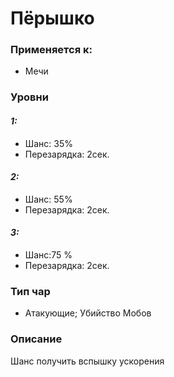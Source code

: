 # Пёрышко

### Применяется к:

* Мечи

### Уровни&#x20;

#### _1:_&#x20;

* Шанс: 35%
* Перезарядка:  2сек.

#### _2:_

* Шанс: 55%
* Перезарядка:  2сек.&#x20;

#### _3:_&#x20;

* Шанс:75 %
* Перезарядка:  2сек.

### Тип чар

* Атакующие; Убийство Мобов

### Описание&#x20;

Шанс получить вспышку ускорения&#x20;
